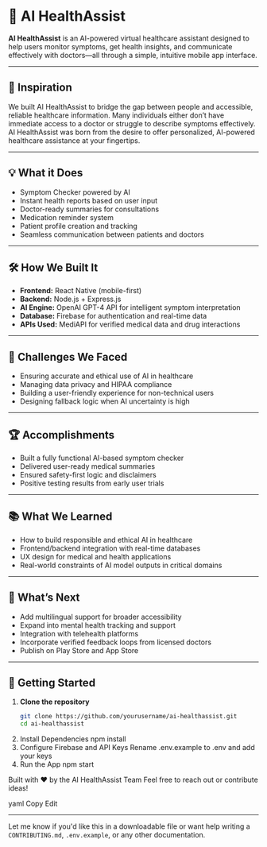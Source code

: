 # 🤖 AI HealthAssist

**AI HealthAssist** is an AI-powered virtual healthcare assistant designed to help users monitor symptoms, get health insights, and communicate effectively with doctors—all through a simple, intuitive mobile app interface.

---

## 🌟 Inspiration

We built AI HealthAssist to bridge the gap between people and accessible, reliable healthcare information. Many individuals either don’t have immediate access to a doctor or struggle to describe symptoms effectively. AI HealthAssist was born from the desire to offer personalized, AI-powered healthcare assistance at your fingertips.

---

## 💡 What it Does

- Symptom Checker powered by AI
- Instant health reports based on user input
- Doctor-ready summaries for consultations
- Medication reminder system
- Patient profile creation and tracking
- Seamless communication between patients and doctors

---

## 🛠 How We Built It

- **Frontend:** React Native (mobile-first)
- **Backend:** Node.js + Express.js
- **AI Engine:** OpenAI GPT-4 API for intelligent symptom interpretation
- **Database:** Firebase for authentication and real-time data
- **APIs Used:** MediAPI for verified medical data and drug interactions

---

## 🚧 Challenges We Faced

- Ensuring accurate and ethical use of AI in healthcare
- Managing data privacy and HIPAA compliance
- Building a user-friendly experience for non-technical users
- Designing fallback logic when AI uncertainty is high

---

## 🏆 Accomplishments

- Built a fully functional AI-based symptom checker
- Delivered user-ready medical summaries
- Ensured safety-first logic and disclaimers
- Positive testing results from early user trials

---

## 📚 What We Learned

- How to build responsible and ethical AI in healthcare
- Frontend/backend integration with real-time databases
- UX design for medical and health applications
- Real-world constraints of AI model outputs in critical domains

---

## 🔮 What’s Next

- Add multilingual support for broader accessibility
- Expand into mental health tracking and support
- Integration with telehealth platforms
- Incorporate verified feedback loops from licensed doctors
- Publish on Play Store and App Store

---

## 🚀 Getting Started

1. **Clone the repository**
   ```bash
   git clone https://github.com/yourusername/ai-healthassist.git
   cd ai-healthassist
2. Install Dependencies
   npm install
3. Configure Firebase and API Keys
   Rename .env.example to .env and add your keys
4. Run the App
   npm start


Built with ❤️ by the AI HealthAssist Team
Feel free to reach out or contribute ideas!

yaml
Copy
Edit

---

Let me know if you'd like this in a downloadable file or want help writing a `CONTRIBUTING.md`, `.env.example`, or any other documentation.








